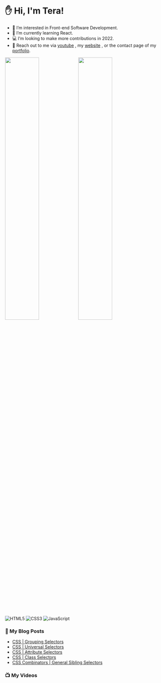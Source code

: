 # :hand: Hi, I'm Tera!

- 👀 I’m interested in Front-end Software Development.
- 🧠 I’m currently learning React.
- :computer: I’m looking to make more contributions in 2022.
- :email: Reach out to me via <a href="https://www.youtube.com/channel/UC6u-qjq4vbT-09ZhmKwKqfg">youtube</a> , my <a href="https://technicallyjusttalking.com/"> website</a> , or the contact page of my <a href="https://terabanks.github.io/">portfolio</a>.

<img align="left" width="47%" src="https://github-readme-stats.vercel.app/api?username=terabanks&show_icons=true&theme=radical">

<img align="left" width="47%" src="https://github-readme-stats.vercel.app/api/top-langs/?username=terabanks&layout=compact">

![HTML5](https://img.shields.io/badge/html5-%23E34F26.svg?style=for-the-badge&logo=html5&logoColor=white)
![CSS3](https://img.shields.io/badge/css3-%231572B6.svg?style=for-the-badge&logo=css3&logoColor=white)
![JavaScript](https://img.shields.io/badge/javascript-%23323330.svg?style=for-the-badge&logo=javascript&logoColor=%23F7DF1E)

### :page_with_curl: My Blog Posts
<!-- BLOG-POST-LIST:START -->
- [CSS | Grouping Selectors](https://technicallyjusttalking.com/css-grouping-selectors/)
- [CSS | Universal Selectors](https://technicallyjusttalking.com/css-universal-selectors/)
- [CSS | Attribute Selectors](https://technicallyjusttalking.com/css-attribute-selectors/)
- [CSS | Class Selectors](https://technicallyjusttalking.com/css-class-selectors/)
- [CSS Combinators | General Sibling Selectors](https://technicallyjusttalking.com/css-combinators-general-sibling-selectors/)
<!-- BLOG-POST-LIST:END -->

### :tv: My Videos
<!-- YOUTUBE-VIDEO-LIST:START -->
<!-- YOUTUBE-VIDEO-LIST:END -->
